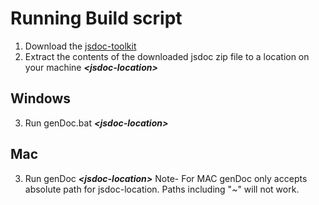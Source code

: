 # Running Build script
1. Download the [jsdoc-toolkit](http://code.google.com/p/jsdoc-toolkit/downloads/list)
2. Extract the contents of the downloaded jsdoc zip file to a location on your machine _**&lt;jsdoc-location&gt;**_

## Windows
3. Run genDoc.bat _**&lt;jsdoc-location&gt;**_

## Mac
3. Run genDoc _**&lt;jsdoc-location&gt;**_
Note- For MAC genDoc only accepts absolute path for jsdoc-location. Paths including "~" will not work.
